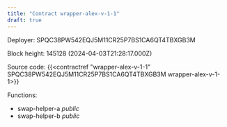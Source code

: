 ```yaml
---
title: "Contract wrapper-alex-v-1-1"
draft: true
---
```

Deployer: SPQC38PW542EQJ5M11CR25P7BS1CA6QT4TBXGB3M


 



Block height: 145128 (2024-04-03T21:28:17.000Z)

Source code: {{<contractref "wrapper-alex-v-1-1" SPQC38PW542EQJ5M11CR25P7BS1CA6QT4TBXGB3M wrapper-alex-v-1-1>}}

Functions:

* swap-helper-a _public_
* swap-helper-b _public_

